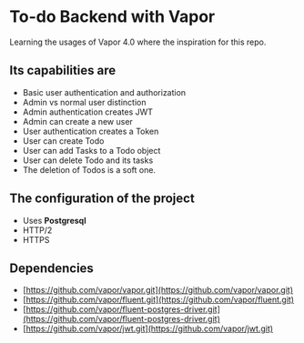 # To-do Backend with Vapor
Learning the usages of Vapor 4.0 where the inspiration for this repo.

## Its capabilities are

* Basic user authentication and authorization
* Admin vs normal user distinction
* Admin authentication creates JWT
* Admin can create a new user
* User authentication creates a Token
* User can create Todo
* User can add Tasks to a Todo object
* User can delete Todo and its tasks
* The deletion of Todos is a soft one.

## The configuration of the project

* Uses **Postgresql**
* HTTP/2
* HTTPS

## Dependencies

* [https://github.com/vapor/vapor.git](https://github.com/vapor/vapor.git)
* [https://github.com/vapor/fluent.git](https://github.com/vapor/fluent.git)
* [https://github.com/vapor/fluent-postgres-driver.git](https://github.com/vapor/fluent-postgres-driver.git)
* [https://github.com/vapor/jwt.git](https://github.com/vapor/jwt.git)